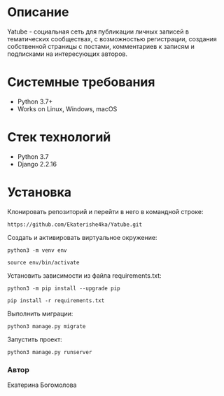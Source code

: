 # Описание

Yatube - социальная сеть для публикации личных записей в тематических сообществах, с возможностью регистрации, создания собственной страницы с постами, комментариев к записям и подписками на интересующих авторов.

# Системные требования
- Python 3.7+
- Works on Linux, Windows, macOS

# Стек технологий
- Python 3.7
- Django 2.2.16

# Установка

Клонировать репозиторий и перейти в него в командной строке:

```
https://github.com/Ekaterishe4ka/Yatube.git
```

Cоздать и активировать виртуальное окружение:

```
python3 -m venv env
```

```
source env/bin/activate
```

Установить зависимости из файла requirements.txt:

```
python3 -m pip install --upgrade pip
```

```
pip install -r requirements.txt
```

Выполнить миграции:

```
python3 manage.py migrate
```

Запустить проект:

```
python3 manage.py runserver
```
### Автор
Екатерина Богомолова
